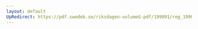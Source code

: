 ```yaml
---
layout: default
UpRedirect: https://pdf.swedeb.se/riksdagen-volumeG-pdf/199091/reg_199091/reg_199091_0432.pdf
---
```

